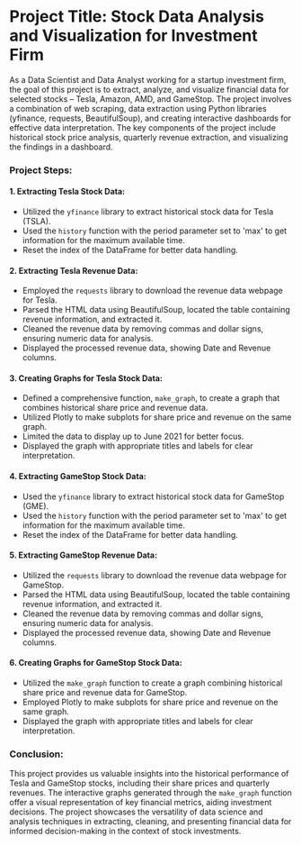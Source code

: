 # Project Title: Stock Data Analysis and Visualization for Investment Firm


As a Data Scientist and Data Analyst working for a startup investment firm, the goal of this project is to extract, analyze, and visualize financial data for selected stocks – Tesla, Amazon, AMD, and GameStop. The project involves a combination of web scraping, data extraction using Python libraries (yfinance, requests, BeautifulSoup), and creating interactive dashboards for effective data interpretation. The key components of the project include historical stock price analysis, quarterly revenue extraction, and visualizing the findings in a dashboard.

### Project Steps:

#### 1. Extracting Tesla Stock Data:
   - Utilized the `yfinance` library to extract historical stock data for Tesla (TSLA).
   - Used the `history` function with the period parameter set to 'max' to get information for the maximum available time.
   - Reset the index of the DataFrame for better data handling.

#### 2. Extracting Tesla Revenue Data:
   - Employed the `requests` library to download the revenue data webpage for Tesla.
   - Parsed the HTML data using BeautifulSoup, located the table containing revenue information, and extracted it.
   - Cleaned the revenue data by removing commas and dollar signs, ensuring numeric data for analysis.
   - Displayed the processed revenue data, showing Date and Revenue columns.

#### 3. Creating Graphs for Tesla Stock Data:
   - Defined a comprehensive function, `make_graph`, to create a graph that combines historical share price and revenue data.
   - Utilized Plotly to make subplots for share price and revenue on the same graph.
   - Limited the data to display up to June 2021 for better focus.
   - Displayed the graph with appropriate titles and labels for clear interpretation.

#### 4. Extracting GameStop Stock Data:
   - Used the `yfinance` library to extract historical stock data for GameStop (GME).
   - Used the `history` function with the period parameter set to 'max' to get information for the maximum available time.
   - Reset the index of the DataFrame for better data handling.

#### 5. Extracting GameStop Revenue Data:
   - Utilized the `requests` library to download the revenue data webpage for GameStop.
   - Parsed the HTML data using BeautifulSoup, located the table containing revenue information, and extracted it.
   - Cleaned the revenue data by removing commas and dollar signs, ensuring numeric data for analysis.
   - Displayed the processed revenue data, showing Date and Revenue columns.

#### 6. Creating Graphs for GameStop Stock Data:
   - Utilized the `make_graph` function to create a graph combining historical share price and revenue data for GameStop.
   - Employed Plotly to make subplots for share price and revenue on the same graph.
   - Displayed the graph with appropriate titles and labels for clear interpretation.

### Conclusion:
This project provides us valuable insights into the historical performance of Tesla and GameStop stocks, including their share prices and quarterly revenues. The interactive graphs generated through the `make_graph` function offer a visual representation of key financial metrics, aiding investment decisions. The project showcases the versatility of data science and analysis techniques in extracting, cleaning, and presenting financial data for informed decision-making in the context of stock investments.


